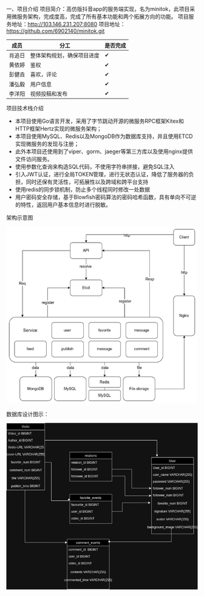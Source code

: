 一、项目介绍
项目简介：高仿版抖音app的服务端实现，名为minitok，此项目采用微服务架构，完成度高，完成了所有基本功能和两个拓展方向的功能。
项目服务地址：http://103.146.231.207:8080
项目地址：https://github.com/6902140/minitok.git



| 成员  | 分工            | 是否完成 |
|-----|---------------|------|
| 肖追日 | 整体架构规划，确保项目进度 | ✔    |
| 黄依婷 | 鉴权            | ✔    |
| 彭健垚 | 喜欢，评论         | ✔    |
| 潘弘毅 | 用户信息          |✔ |
| 李洋阳 | 视频投稿和发布       |✔ |

项目技术栈介绍
- 本项目使用Go语言开发，采用了字节跳动开源的微服务RPC框架Kitex和HTTP框架Hertz实现的微服务架构；
- 本项目使用MySQL、Redis以及MongoDB作为数据库支持，并且使用ETCD实现微服务的发现与注册；
- 此外本项目还使用到了viper、gorm、jaeger等第三方库以及使用nginx提供文件访问服务。
- 使用参数化查询来构造SQL代码，不使用字符串拼接，避免SQL注入
- 引入JWT认证，进行全局TOKEN管理，进行无状态认证，降低了服务器的负担，同时还保有灵活性，可拓展性以及跨域和跨平台支持
- 使用redis的同步锁机制，防止多个线程同时修改一处数据
- 用户密码安全存储，基于Blowfish密码算法的密码哈希函数，具有单向不可逆的特性，返回用户基本信息时进行脱敏。

架构示意图

![](./image/overview.png)


数据库设计图示：



![](https://github.com/6902140/minitok-open/blob/main/imgs/database.drawio.png)
